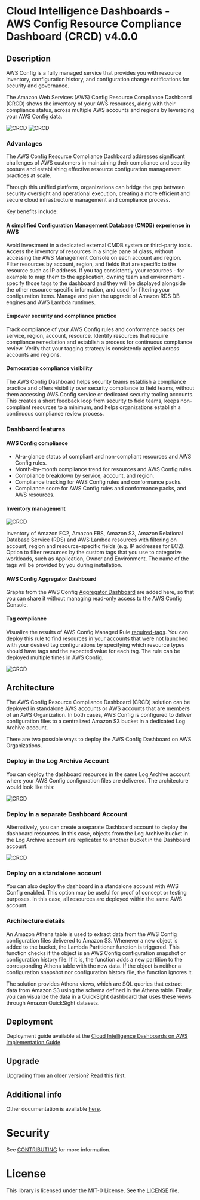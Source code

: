 # Cloud Intelligence Dashboards - AWS Config Resource Compliance Dashboard (CRCD) v4.0.0

## Description

AWS Config is a fully managed service that provides you with resource inventory, configuration history, and configuration change notifications for security and governance.

The Amazon Web Services (AWS) Config Resource Compliance Dashboard (CRCD) shows the inventory of your AWS resources, along with their compliance status, across multiple AWS accounts and regions by leveraging your AWS Config data.

![CRCD](images/compliance-1.png "AWS Config Dashboard, Compliance tab")
![CRCD](images/compliance-2.png "AWS Config Dashboard, Compliance tab")


### Advantages
The AWS Config Resource Compliance Dashboard addresses significant challenges of AWS customers in maintaining their compliance and security posture and establishing effective resource configuration management practices at scale.

Through this unified platform, organizations can bridge the gap between security oversight and operational execution, creating a more efficient and secure cloud infrastructure management and compliance process. 

Key benefits include:

#### A simplified Configuration Management Database (CMDB) experience in AWS
Avoid investment in a dedicated external CMDB system or third-party tools. Access the inventory of resources in a single pane of glass, without accessing the AWS Management Console on each account and region. Filter resources by account, region, and fields that are specific to the resource such as IP address. If you tag consistently your resources - for example to map them to the application, owning team and environment - specify those tags to the dashboard and they will be displayed alongside the other resource-specific information, and used for filtering your configuration items. Manage and plan the upgrade of Amazon RDS DB engines and AWS Lambda runtimes.

#### Empower security and compliance practice
Track compliance of your AWS Config rules and conformance packs per service, region, account, resource. Identify resources that require compliance remediation and establish a process for continuous compliance review. Verify that your tagging strategy is consistently applied across accounts and regions.

#### Democratize compliance visibility
The AWS Config Dashboard helps security teams establish a compliance practice and offers visibility over security compliance to field teams, without them accessing AWS Config service or dedicated security tooling accounts. This creates a short feedback loop from security to field teams, keeps non-compliant resources to a minimum, and helps organizations establish a continuous compliance review process.


### Dashboard features

#### AWS Config compliance
- At-a-glance status of compliant and non-compliant resources and AWS Config rules.
- Month-by-month compliance trend for resources and AWS Config rules.
- Compliance breakdown by service, account, and region.
- Compliance tracking for AWS Config rules and conformance packs.
- Compliance score for AWS Config rules and conformance packs, and AWS resources.

#### Inventory management

![CRCD](images/ec2-inventory.png "AWS Config Dashboard, Configuration Items")

Inventory of Amazon EC2, Amazon EBS, Amazon S3, Amazon Relational Database Service (RDS) and AWS Lambda resources with filtering on account, region and resource-specific fields (e.g. IP addresses for EC2). Option to filter resources by the custom tags that you use to categorize workloads, such as Application, Owner and Environment. The name of the tags will be provided by you during installation.

#### AWS Config Aggregator Dashboard
Graphs from the AWS Config [Aggregator Dashboard](https://docs.aws.amazon.com/config/latest/developerguide/viewing-the-aggregate-dashboard.html#aggregate-compliance-dashboard) are added here, so that you can share it without managing read-only access to the AWS Config Console.

#### Tag compliance
Visualize the results of AWS Config Managed Rule [required-tags](https://docs.aws.amazon.com/config/latest/developerguide/required-tags.html). You can deploy this rule to find resources in your accounts that were not launched with your desired tag configurations by specifying which resource types should have tags and the expected value for each tag. The rule can be deployed multiple times in AWS Config.

![CRCD](images/tag-compliance-summary.png "AWS Config Dashboard, Tag Compliance")

## Architecture
The AWS Config Resource Compliance Dashboard (CRCD) solution can be deployed in standalone AWS accounts or AWS accounts that are members of an AWS Organization. In both cases, AWS Config is configured to deliver configuration files to a centralized Amazon S3 bucket in a dedicated Log Archive account.

There are two possible ways to deploy the AWS Config Dashboard on AWS Organizations. 

### Deploy in the Log Archive Account

You can deploy the dashboard resources in the same Log Archive account where your AWS Config configuration files are delivered. The architecture would look like this:


![CRCD](images/architecture-log-archive-account.png "AWS Config Dashboard: deployment on AWS Organization, Log Archive account")

### Deploy in a separate Dashboard Account
Alternatively, you can create a separate Dashboard account to deploy the dashboard resources. In this case, objects from the Log Archive bucket in the Log Archive account are replicated to another bucket in the Dashboard account.


![CRCD](images/architecture-dashboard-account.png "AWS Config Dashboard: deployment on AWS Organization, dedicated Dashboard account")

### Deploy on a standalone account
You can also deploy the dashboard in a standalone account with AWS Config enabled. This option may be useful for proof of concept or testing purposes. In this case, all resources are deployed within the same AWS account.


### Architecture details
An Amazon Athena table is used to extract data from the AWS Config configuration files delivered to Amazon S3. Whenever a new object is added to the bucket, the Lambda Partitioner function is triggered. This function checks if the object is an AWS Config configuration snapshot or configuration history file. If it is, the function adds a new partition to the corresponding Athena table with the new data. If the object is neither a configuration snapshot nor configuration history file, the function ignores it.

The solution provides Athena views, which are SQL queries that extract data from Amazon S3 using the schema defined in the Athena table. Finally, you can visualize the data in a QuickSight dashboard that uses these views through Amazon QuickSight datasets.

## Deployment
Deployment guide available at the [Cloud Intelligence Dashboards on AWS Implementation Guide](https://docs.aws.amazon.com/guidance/latest/cloud-intelligence-dashboards/config-resource-compliance-dashboard.html).

## Upgrade
Upgrading from an older version? Read [this](./documentation/upgrade.md) first.

## Additional info
Other documentation is available [here](./documentation/README.md).

# Security

See [CONTRIBUTING](CONTRIBUTING.md#security-issue-notifications) for more information.

# License

This library is licensed under the MIT-0 License. See the [LICENSE](LICENSE) file.